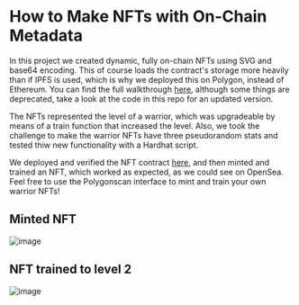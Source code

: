 # How to Make NFTs with On-Chain Metadata

In this project we created dynamic, fully on-chain NFTs using SVG and base64 encoding. This of course loads the contract's storage more heavily than if IPFS is used, which is why we deployed this on Polygon, instead of Ethereum. You can find the full walkthrough [here](https://docs.alchemy.com/docs/how-to-make-nfts-with-on-chain-metadata-hardhat-and-javascript), although some things are deprecated, take a look at the code in this repo for an updated version.

The NFTs represented the level of a warrior, which was upgradeable by means of a train function that increased the level. Also, we took the challenge to make the warrior NFTs have three pseudorandom stats and tested thiw new functionality with a Hardhat script.

We deployed and verified the NFT contract [here](https://mumbai.polygonscan.com/address/0xC2CD081Db4b0a56af9A976789f0fCe1aCD0aB613), and then minted and trained an NFT, which worked as expected, as we could see on OpenSea. Feel free to use the Polygonscan interface to mint and train your own warrior NFTs!

## Minted NFT
![image](https://github.com/arynyestos/RoadToWeb3NftsOnchainMetadata/assets/33223441/0cdf087b-6fbe-49dd-9bf0-9225b362f7bf)

## NFT trained to level 2
![image](https://github.com/arynyestos/RoadToWeb3NftsOnchainMetadata/assets/33223441/d2467089-5144-44e7-816c-5e1c77e11593)

